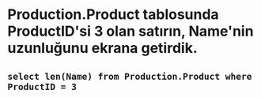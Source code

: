 # Production.Product tablosunda ProductID'si 3 olan satırın, Name'nin uzunluğunu ekrana getirdik.

## `select len(Name) from Production.Product where ProductID = 3 `
